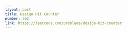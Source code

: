 ```yaml
---
layout: post
title: Design Hit Counter
number: 362
link: https://leetcode.com/problems/design-hit-counter
---
```

